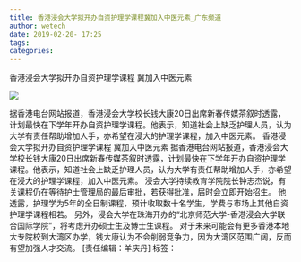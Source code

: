```yaml
---
title: 香港浸会大学拟开办自资护理学课程冀加入中医元素_广东频道
author: wetech
date: 2019-02-20- 17:25
tags: 
categories: 
---
```

香港浸会大学拟开办自资护理学课程 冀加入中医元素
<!-- more -->
                
<img align="center" border="0" src="http://p2.ifengimg.com/a/2016/0810/204c433878d5cf9size1_w16_h16.png" />
                
            
据香港电台网站报道，香港浸会大学校长钱大康20日出席新春传媒茶叙时透露，计划最快在下学年开办自资护理学课程。他表示，知道社会上缺乏护理人员，认为大学有责任帮助增加人手，亦希望在浸大的护理学课程，加入中医元素。
香港浸会大学拟开办自资护理学课程 冀加入中医元素
据香港电台网站报道，香港浸会大学校长钱大康20日出席新春传媒茶叙时透露，计划最快在下学年开办自资护理学课程。他表示，知道社会上缺乏护理人员，认为大学有责任帮助增加人手，亦希望在浸大的护理学课程，加入中医元素。
浸会大学持续教育学院院长钟志杰说，有关课程仍在等待护士管理局的最后审批，若获得批准，届时会立即开始招生。
他透露，护理学为5年的全日制课程，预计收取数十名学生，学费与市场上其他自资护理学课程相若。
另外，浸会大学在珠海开办的“北京师范大学-香港浸会大学联合国际学院”，将考虑开办硕士生及博士生课程。
对于未来可能会有更多香港本地大专院校到大湾区办学，钱大康认为不会削弱竞争力，因为大湾区范围广阔，反而有望加强人才交流。
[责任编辑：羊庆丹]
标签：
 
             
